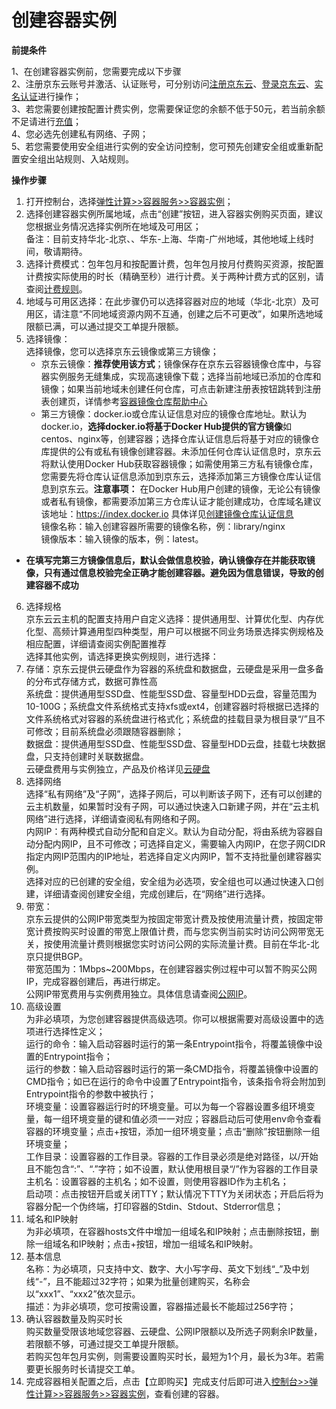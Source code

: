 # 创建容器实例

**前提条件**

1、在创建容器实例前，您需要完成以下步骤  
2、注册京东云账号并激活、认证账号，可分别访问[注册京东云](https://accounts.jdcloud.com/p/regPage?source=jdcloud%26ReturnUrl=%2f%2fuc.jdcloud.com%2fpassport%2fcomplete%3freturnUrl%3d//www.jdcloud.com/)、[登录京东云](https://console.jdcloud.com/overview)、[实名认证](https://uc.jdcloud.com/account/verify)进行操作；  
3、若您需要创建按配置计费实例，您需要保证您的余额不低于50元，若当前余额不足请进行[充值](https://uc.jdcloud.com/cost/capital/recharg)；  
4、您必选先创建私有网络、子网；  
5、若您需要使用安全组进行实例的安全访问控制，您可预先创建安全组或重新配置安全组出站规则、入站规则。  

**操作步骤**

 1. 打开控制台，选择[弹性计算>>容器服务>>容器实例](https://cns-console.jdcloud.com/host/container/list)；  
 2. 选择创建容器实例所属地域，点击“创建”按钮，进入容器实例购买页面，建议您根据业务情况选择实例所在地域及可用区；  
 备注：目前支持华北-北京、、华东-上海、华南-广州地域，其他地域上线时间，敬请期待。  
 3. 选择计费模式：包年包月和按配置计费，包年包月按月付费购买资源，按配置计费按实际使用的时长（精确至秒）进行计费。关于两种计费方式的区别，请查阅[计费规则](https://docs.jdcloud.com/cn/native-container/billing-rules)。  
 4. 地域与可用区选择：在此步骤仍可以选择容器对应的地域（华北-北京）及可用区，请注意“不同地域资源内网不互通，创建之后不可更改”，如果所选地域限额已满，可以通过提交工单提升限额。  
 5. 选择镜像：  
    选择镜像，您可以选择京东云镜像或第三方镜像；  
    - 京东云镜像：**推荐使用该方式**；镜像保存在京东云容器镜像仓库中，与容器实例服务无缝集成，实现高速镜像下载；选择当前地域已添加的仓库和镜像；如果当前地域未创建任何仓库，可点击新建注册表按钮跳转到注册表创建页，详情参考[容器镜像仓库帮助中心](https://docs.jdcloud.com/cn/container-registry/product-overview)  
    - 第三方镜像：docker.io或仓库认证信息对应的镜像仓库地址。默认为docker.io，**选择docker.io将基于Docker Hub提供的官方镜像**如centos、nginx等，创建容器；选择仓库认证信息后将基于对应的镜像仓库提供的公有或私有镜像创建容器。未添加任何仓库认证信息时，京东云将默认使用Docker Hub获取容器镜像；如需使用第三方私有镜像仓库，您需要先将仓库认证信息添加到京东云，选择添加第三方镜像仓库认证信息到京东云。**注意事项：** 在Docker Hub用户创建的镜像，无论公有镜像或者私有镜像，都需要添加第三方仓库认证才能创建成功，仓库域名建议该地址：https://index.docker.io 具体详见[创建镜像仓库认证信息](https://docs.jdcloud.com/cn/native-container/create-repository)     
 镜像名称：输入创建容器所需要的镜像名称，例：library/nginx  
 镜像版本：输入镜像的版本，例：latest。  
   - **在填写完第三方镜像信息后，默认会做信息校验，确认镜像存在并能获取镜像，只有通过信息校验完全正确才能创建容器。避免因为信息错误，导致的创建容器不成功**
 6. 选择规格  
京东云云主机的配置支持用户自定义选择：提供通用型、计算优化型、内存优化型、高频计算通用型四种类型，用户可以根据不同业务场景选择实例规格及相应配置，详细请查阅实例配置推荐  
选择其他实例，请选择更换实例规则，进行选择：  
 7. 存储：京东云提供云硬盘作为容器的系统盘和数据盘，云硬盘是采用一盘多备的分布式存储方式，数据可靠性高                
系统盘：提供通用型SSD盘、性能型SSD盘、容量型HDD云盘，容量范围为10-100G；系统盘文件系统格式支持xfs或ext4，创建容器时将根据已选择的文件系统格式对容器的系统盘进行格式化；系统盘的挂载目录为根目录“/”且不可修改；目前系统盘必须跟随容器删除；    
数据盘：提供通用型SSD盘、性能型SSD盘、容量型HDD云盘，挂载七块数据盘，只支持创建时关联数据盘。       
  云硬盘费用与实例独立，产品及价格详见[云硬盘](https://docs.jdcloud.com/cn/cloud-disk-service/product-overview)   
 8. 选择网络  
选择“私有网络”及“子网”，选择子网后，可以判断该子网下，还有可以创建的云主机数量，如果暂时没有子网，可以通过快速入口新建子网，并在“云主机网络”进行选择，详细请查阅私有网络和子网。  
内网IP：有两种模式自动分配和自定义。默认为自动分配，将由系统为容器自动分配内网IP，且不可修改；可选择自定义，需要输入内网IP，在您子网CIDR指定内网IP范围内的IP地址，若选择自定义内网IP，暂不支持批量创建容器实例。  
选择对应的已创建的安全组，安全组为必选项，安全组也可以通过快速入口创建，详细请查阅创建安全组，完成创建后，在“网络”进行选择。   
 9. 带宽：  
京东云提供的公网IP带宽类型为按固定带宽计费及按使用流量计费，按固定带宽计费按购买时设置的带宽上限值计费，而与您实例当前实时访问公网带宽无关，按使用流量计费则根据您实时访问公网的实际流量计费。目前在华北-北京只提供BGP。  
带宽范围为：1Mbps~200Mbps，在创建容器实例过程中可以暂不购买公网IP，完成容器创建后，再进行绑定。  
 公网IP带宽费用与实例费用独立。具体信息请查阅[公网IP](https://docs.jdcloud.com/cn/elastic-ip/product-overview)。
 10. 高级设置  
为非必填项，为您创建容器提供高级选项。你可以根据需要对高级设置中的选项进行选择性定义；  
运行的命令：输入启动容器时运行的第一条Entrypoint指令，将覆盖镜像中设置的Entrypoint指令；  
运行的参数：输入启动容器时运行的第一条CMD指令，将覆盖镜像中设置的CMD指令；如已在运行的命令中设置了Entrypoint指令，该条指令将会附加到Entrypoint指令的参数中被执行；  
环境变量：设置容器运行时的环境变量。可以为每一个容器设置多组环境变量，每一组环境变量的键和值必须一一对应；容器启动后可使用env命令查看容器的环境变量；点击+按钮，添加一组环境变量；点击“删除”按钮删除一组环境变量；  
工作目录：设置容器的工作目录。容器的工作目录必须是绝对路径，以/开始且不能包含“:”、“.”字符；如不设置，默认使用根目录“/”作为容器的工作目录  
主机名：设置容器的主机名；如不设置，则使用容器ID作为主机名；  
启动项：点击按钮开启或关闭TTY；默认情况下TTY为关闭状态；开启后将为容器分配一个伪终端，打印容器的Stdin、Stdout、Stderror信息；  
 11. 域名和IP映射  
为非必填项，在容器hosts文件中增加一组域名和IP映射；点击删除按钮，删除一组域名和IP映射；点击+按钮，增加一组域名和IP映射。  
 12. 基本信息  
名称：为必填项，只支持中文、数字、大小写字母、英文下划线“_”及中划线“-”，且不能超过32字符；如果为批量创建购买，名称会以“xxx1”、“xxx2”依次显示。   
描述：为非必填项，您可按需设置，容器描述最长不能超过256字符；  
 13. 确认容器数量及购买时长  
购买数量受限该地域您容器、云硬盘、公网IP限额以及所选子网剩余IP数量，若限额不够，可通过提交工单提升限额。  
若购买包年包月实例，则需要设置购买时长，最短为1个月，最长为3年。若需要更长服务时长请提交工单。  
  14. 完成容器相关配置之后，点击【立即购买】完成支付后即可进入[控制台>>弹性计算>>容器服务>>容器实例](https://cns-console.jdcloud.com/host/container/list)，查看创建的容器。  
